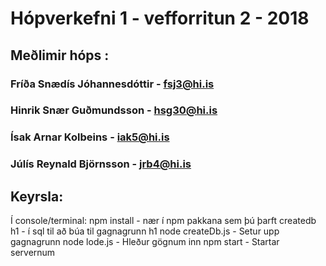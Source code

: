 # Hópverkefni 1 - vefforritun 2 - 2018

## Meðlimir hóps :
### Fríða Snædís Jóhannesdóttir - fsj3@hi.is
### Hinrik Snær Guðmundsson - hsg30@hi.is
### Ísak Arnar Kolbeins - iak5@hi.is
### Júlís Reynald Björnsson - jrb4@hi.is


## Keyrsla:


Í console/terminal: npm install - nær í npm pakkana sem þú þarft
                    createdb h1 - í sql til að búa til gagnagrunn h1
                    node createDb.js - Setur upp gagnagrunn
                    node lode.js - Hleður gögnum inn
                    npm start - Startar servernum
